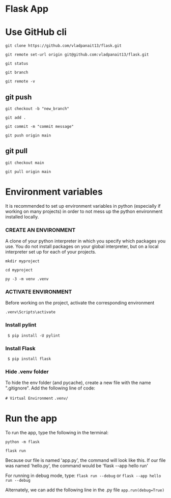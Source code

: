 # Flask App

# Use GitHub cli

`git clone https://github.com/vladpanait13/flask.git`

`git remote set-url origin git@github.com:vladpanait13/flask.git`

`git status`

`git branch`

`git remote -v`

## git push

`git checkout -b "new_branch"`

`git add .`

`git commit -m "commit message"`

`git push origin main`

## git pull

`git checkout main`

`git pull origin main`

# Environment variables

It is recommended to set up environment variables in python (especially if working on many projects) in order to not mess up the python environment installed locally.

### CREATE AN ENVIRONMENT

A clone of your python interpreter in which you specify which packages you use. You do not install packages on your global interpreter, but on a local interpreter set up for each of your projects.

`mkdir myproject`

`cd myproject`

`py -3 -m venv .venv`

### ACTIVATE ENVIRONMENT

Before working on the project, activate the corresponding environment

`.venv\Scripts\activate`

### Install pylint

` $ pip install -U pylint`

### Install Flask

` $ pip install flask`

### Hide .venv folder

To hide the env folder (and pycache), create a new file with the name ".gitignore". Add the following line of code:

`# Virtual Environment`
`.venv/ `

# Run the app

To run the app, type the following in the terminal:

`python -m flask`

`flask run`

Because our file is named 'app.py', the command will look like this.
If our file was named 'hello.py', the command would be 'flask --app hello run'

For running in debug mode, type:
`flask run --debug`
or
`flask --app hello run --debug`

Alternately, we can add the following line in the .py file
`app.run(debug=True)`
